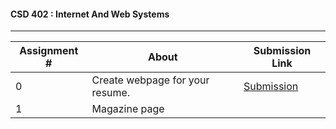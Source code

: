 #### CSD 402 : Internet And Web Systems
---
| Assignment # | About                           | Submission Link                                                    |
|--------------|---------------------------------|--------------------------------------------------------------------|
| 0            | Create webpage for your resume. | [Submission]( https://rahulthapar15.github.io/CSD402/Assignment0/) |
| 1            | Magazine page                   |                                                                    |